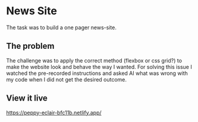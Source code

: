 # News Site

The task was to build a one pager news-site.

## The problem

The challenge was to apply the correct method (flexbox or css grid?) to make the website look and behave the way I wanted. For solving this issue I watched the pre-recorded instructions and asked AI what was wrong with my code when I did not get the desired outcome.

## View it live
https://peppy-eclair-bfc11b.netlify.app/ 
